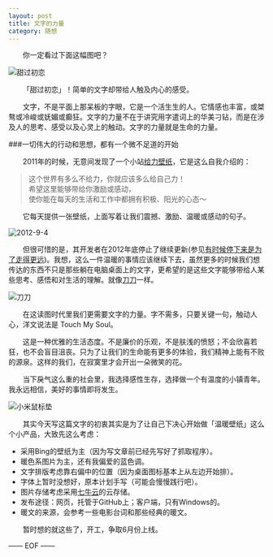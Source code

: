 ```yaml
---
layout: post  
title: 文字的力量 
category: 随想  
--- 
```

&emsp;&emsp;你一定看过下面这幅图吧？  

![甜过初恋](http://vivlong.qiniudn.com/github/2014-05-14-%E7%94%9C%E8%BF%87%E5%88%9D%E6%81%8B.jpg)  

&emsp;&emsp;「甜过初恋」！简单的文字却带给人触及内心的感受。

&emsp;&emsp;文字，不是平面上那呆板的字眼，它是一个活生生的人。它情感也丰富，或桀骜或冷峻或妩媚或癫狂。文字的力量不在于讲究用字遣词上的华美刁钻，而是在涉及人的思考、感受以及心灵上的触动。文字的力量就是生命的力量。

###一切伟大的行动和思想，都有一个微不足道的开始  

&emsp;&emsp;2011年的时候，无意间发现了一个小站[给力壁纸](http://wordsmotivate.me/)，它是这么自我介绍的：
>这个世界有多么不给力，你就应该多么给自己力！  
>希望这里能够带给你激励或感动，  
>使你能在每天的生活和工作中都拥有积极、阳光的心态～  

&emsp;&emsp;它每天提供一张壁纸，上面写着让我们震撼、激励、温暖或感动的句子。  

![2012-9-4](http://vivlong.qiniudn.com/github/2012-9-4-16.jpg) 
 
&emsp;&emsp;但很可惜的是，其开发者在2012年底停止了继续更新(参见[有时候停下来是为了走得更远](http://wordsmotivate.me/entries/blog/%E6%9C%89%E6%97%B6%E5%80%99%E5%81%9C%E4%B8%8B%E6%9D%A5%E6%98%AF%E4%B8%BA%E4%BA%86%E8%B5%B0%E5%BE%97%E6%9B%B4%E8%BF%9C))。我想，这么一件温暖的事情应该继续下去，虽然更多的时候我们想传达的东西不只是那些躺在电脑桌面上的文字，更希望的是这些文字能够带给人某些思考、感悟和对生活的理解。就像[刀刀](http://baike.baidu.com/view/284455.htm)一样。

![刀刀](http://vivlong.qiniudn.com/github/2014-05-14-%E5%88%80%E5%88%80_1.jpg)

&emsp;&emsp;在这读图时代里我们更需要文字的力量。字不需多，只要关键一句，触动人心，洋文说法是 Touch My Soul。  

&emsp;&emsp;这是一种优雅的生活态度。不是廉价的乐观，不是肤浅的愤怒；不会欣喜若狂，也不会盲目沮丧。只为了让我们的生命能有更多的体验，我们精神上能有不败的源泉。这样的我们，在寂寞里才会开出一朵微笑的花。
 
&emsp;&emsp;当下戾气这么重的社会里，我选择感性生存，选择做一个有温度的小镇青年。我永远相信，美好的事情即将发生。

![小米鼠标垫](http://vivlong.qiniudn.com/github/xiaomi_1.jpg)  

&emsp;&emsp;其实今天写这篇文字的初衷其实是为了让自己下决心开始做「温暖壁纸」这么个小产品，大致先这么考虑：   

 - 采用Bing的壁纸为主（因为写文章前已经先写好了抓取程序）。 
 - 暖色系图片为主，还有我偏爱的蓝色调。
 - 文字排版考虑靠右偏中的位置（因为桌面图标基本上从左边开始排）。
 - 字体上暂时没想好，原本计划手写（可能会慢慢践行吧）。
 - 图片存储考虑采用[七牛云](http://www.qiniu.com/)的云存储。
 - 发布途径：网页，托管于GitHub上；客户端，只有Windows的。
 - 暖文的来源，会参考一些电影台词和那些经典的暖文。

&emsp;&emsp;暂时想的就这些了，开工，争取6月份上线。 

—— EOF —— 
